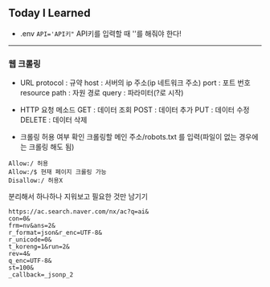 ## Today I Learned
- .env
`API='API키"`
API키를 입력할 때 ''를 해줘야 한다!
---

### 웹 크롤링

- URL
protocol : 규약
host : 서버의 ip 주소(ip 네트워크 주소)
port : 포트 번호
resource path : 자원 경로
query : 파라미터(?로 시작)
>
- HTTP 요청 메소드
GET : 데이터 조회
POST : 데이터 추가
PUT : 데이터 수정
DELETE : 데이터 삭제
>
- 크롤링 허용 여부 확인
크롤링할 메인 주소/robots.txt 를 입력(파일이 없는 경우에는 크롤링 해도 됨)
```
Allow:/ 허용
Allow:/$ 현재 페이지 크롤링 가능
Disallow:/ 허용X
```
>
분리해서 하나하나 지워보고 필요한 것만 남기기
```
https://ac.search.naver.com/nx/ac?q=ai&
con=0&
frm=nv&ans=2&
r_format=json&r_enc=UTF-8&
r_unicode=0&
t_koreng=1&run=2&
rev=4&
q_enc=UTF-8&
st=100&
_callback=_jsonp_2
```
